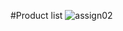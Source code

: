 #Product list
![assign02](https://github.com/RahulI3560/711521BCS044/assets/116472734/74033c83-f798-4eed-9499-1863f1e7496c)
